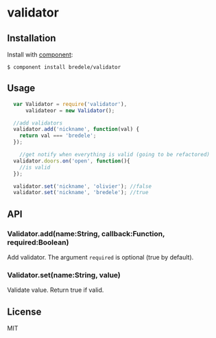 
# validator


## Installation

  Install with [component](http://component.io):

    $ component install bredele/validator


## Usage

```js
  var Validator = require('validator'),
  	  validateor = new Validator();

  //add validators
  validator.add('nickname', function(val) {
    return val === 'bredele';
  });

	//get notify when everything is valid (going to be refactored)
  validator.doors.on('open', function(){
    //is valid
  });

  validator.set('nickname', 'olivier'); //false
  validator.set('nickname', 'bredele'); //true
```

## API

### Validator.add(name:String, callback:Function, required:Boolean)

  Add validator. The argument `required` is optional (true by default).


### Validator.set(name:String, value)

  Validate value. Return true if valid.


## License

  MIT
